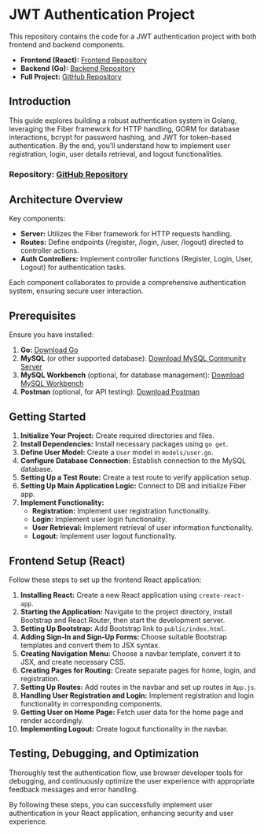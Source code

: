 # JWT Authentication Project

This repository contains the code for a JWT authentication project with both frontend and backend components.

- **Frontend (React):** [Frontend Repository](https://github.com/divaamahajan/JWT-Authentication-go/tree/main/Frontend)
- **Backend (Go):** [Backend Repository](https://github.com/divaamahajan/JWT-Authentication-go/tree/main/Backend)
- **Full Project:** [GitHub Repository](https://github.com/divaamahajan/JWT-Authentication-go)

## Introduction

This guide explores building a robust authentication system in Golang, leveraging the Fiber framework for HTTP handling, GORM for database interactions, bcrypt for password hashing, and JWT for token-based authentication. By the end, you'll understand how to implement user registration, login, user details retrieval, and logout functionalities.

### Repository: [GitHub Repository](https://github.com/divaamahajan/JWT-Authentication-go)

## Architecture Overview

Key components:

- **Server:** Utilizes the Fiber framework for HTTP requests handling.
- **Routes:** Define endpoints (/register, /login, /user, /logout) directed to controller actions.
- **Auth Controllers:** Implement controller functions (Register, Login, User, Logout) for authentication tasks.

Each component collaborates to provide a comprehensive authentication system, ensuring secure user interaction.

## Prerequisites

Ensure you have installed:

1. **Go:** [Download Go](https://golang.org/dl/)
2. **MySQL** (or other supported database): [Download MySQL Community Server](https://dev.mysql.com/downloads/mysql/)
3. **MySQL Workbench** (optional, for database management): [Download MySQL Workbench](https://www.mysql.com/products/workbench/)
4. **Postman** (optional, for API testing): [Download Postman](https://www.postman.com/downloads/)

## Getting Started

1. **Initialize Your Project:** Create required directories and files.
2. **Install Dependencies:** Install necessary packages using `go get`.
3. **Define User Model:** Create a `User` model in `models/user.go`.
4. **Configure Database Connection:** Establish connection to the MySQL database.
5. **Setting Up a Test Route:** Create a test route to verify application setup.
6. **Setting Up Main Application Logic:** Connect to DB and initialize Fiber app.
7. **Implement Functionality:**
   - **Registration:** Implement user registration functionality.
   - **Login:** Implement user login functionality.
   - **User Retrieval:** Implement retrieval of user information functionality.
   - **Logout:** Implement user logout functionality.

## Frontend Setup (React)

Follow these steps to set up the frontend React application:

1. **Installing React:** Create a new React application using `create-react-app`.
2. **Starting the Application:** Navigate to the project directory, install Bootstrap and React Router, then start the development server.
3. **Setting Up Bootstrap:** Add Bootstrap link to `public/index.html`.
4. **Adding Sign-In and Sign-Up Forms:** Choose suitable Bootstrap templates and convert them to JSX syntax.
5. **Creating Navigation Menu:** Choose a navbar template, convert it to JSX, and create necessary CSS.
6. **Creating Pages for Routing:** Create separate pages for home, login, and registration.
7. **Setting Up Routes:** Add routes in the navbar and set up routes in `App.js`.
8. **Handling User Registration and Login:** Implement registration and login functionality in corresponding components.
9. **Getting User on Home Page:** Fetch user data for the home page and render accordingly.
10. **Implementing Logout:** Create logout functionality in the navbar.

## Testing, Debugging, and Optimization

Thoroughly test the authentication flow, use browser developer tools for debugging, and continuously optimize the user experience with appropriate feedback messages and error handling.

By following these steps, you can successfully implement user authentication in your React application, enhancing security and user experience.
